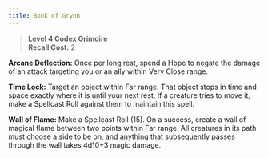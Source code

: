 ```yaml
---
title: Book of Grynn
---
```

> **Level 4 Codex Grimoire**  
> **Recall Cost:** 2

**Arcane Deflection:** Once per long rest, spend a Hope to negate the damage of an attack targeting you or an ally within Very Close range.

**Time Lock:** Target an object within Far range. That object stops in time and space exactly where it is until your next rest. If a creature tries to move it, make a Spellcast Roll against them to maintain this spell.

**Wall of Flame:** Make a Spellcast Roll (15). On a success, create a wall of magical flame between two points within Far range. All creatures in its path must choose a side to be on, and anything that subsequently passes through the wall takes 4d10+3 magic damage.
